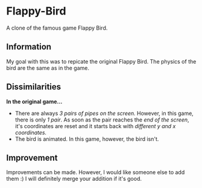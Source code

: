 # Flappy-Bird
A clone of the famous game Flappy Bird.

## Information
My goal with this was to repicate the original Flappy Bird. The physics of the bird are the same as in the game.

## Dissimilarities
**In the original game...**
+ There are always *3 pairs of pipes on the screen.* However, in this game, there is only *1 pair*. As soon as the pair reaches the *end of the screen*, it's coordinates are reset and it starts back with *different y and x coordinates.*
+ The bird is animated. In this game, however, the bird isn't.

## Improvement
Improvements can be made. However, I would like someone else to add them :) I will definitely merge your addition if it's good.
